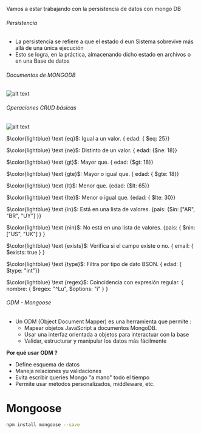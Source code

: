 Vamos a estar trabajando con la persistencia de datos con mongo DB

###### Persistencia 
- La persistencia se refiere a que el estado d eun Sistema sobrevive más allá de una única ejecución
- Esto se logra, en la práctica, almacenando dicho estado en archivos o en una Base de datos


###### Documentos de MONGODB
![alt text](image.png)

###### Operaciones CRUD básicas
![alt text](image-1.png)


$\color{lightblue} \text {eq}$: Igual a un valor. { edad: { $eq: 25}}

$\color{lightblue} \text {ne}$: Distinto de un valor. { edad: {$ne: 18}}

$\color{lightblue} \text {gt}$: Mayor que. { edad: {$gt: 18}}

$\color{lightblue} \text {gte}$: Mayor o igual que. { edad: { $gte: 18}}

$\color{lightblue} \text {lt}$: Menor que. {edad: {$lt: 65}}

$\color{lightblue} \text {Ite}$: Menor o igual que. {edad: { $lte: 30}}

$\color{lightblue} \text {in}$: Está en una lista de valores. {pais: {$in: ["AR", "BR", "UY"] }}

$\color{lightblue} \text {nin}$: No está en una lista de valores. {pais: { $nin: ["US", "UK"] } }

$\color{lightblue} \text {exists}$: Verifica si el campo existe o no. { email: { $exists: true } } 

$\color{lightblue} \text {type}$: Filtra por tipo de dato BSON. { edad: { $type: "int"}}

$\color{lightblue} \text {regex}$: Coincidencia con expresión regular. { nombre: { $regex: "^Lu", $options: "i" } }


###### ODM - Mongoose

* Un ODM (Object Document Mapper) es una herramienta que permite :
    * Mapear objetos JavaScript a documentos MongoDB.
    * Usar una interfaz orientada a objetos para interactuar con la base
    * Validar, estructurar y manipular los datos más fácilmente

**Por qué usar ODM ?**
* Define esquema de datos
* Maneja relaciones yu validaciones 
* Evita escribir queries Mongo "a mano" todo el tiempo
* Permite usar métodos personalizados, middleware, etc.


# Mongoose
```bash
npm install mongoose --save
```

